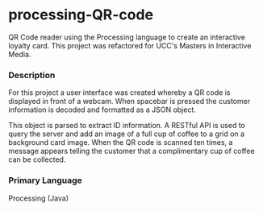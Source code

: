 # processing-QR-code

QR Code reader using the Processing language to create an interactive loyalty card. This project was refactored for UCC's Masters in Interactive Media.


### Description



For this project a user interface was created whereby a QR code is displayed in front of a webcam. When spacebar is pressed the customer information is decoded and formatted as a JSON object.

This object is parsed to extract ID information. A RESTful API is used to query the server and add an image of a full cup of coffee to a grid on a background card image. When the QR code is scanned ten times, a message appears telling the customer that a complimentary cup of coffee can be collected.


### Primary Language

Processing (Java)
